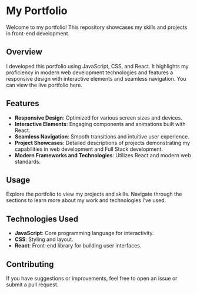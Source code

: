 # My Portfolio

Welcome to my portfolio! This repository showcases my skills and projects in front-end development.

## Overview

I developed this portfolio using JavaScript, CSS, and React. It highlights my proficiency in modern web development technologies and features a responsive design with interactive elements and seamless navigation.
You can view the live portfolio here.

## Features

- **Responsive Design**: Optimized for various screen sizes and devices.
- **Interactive Elements**: Engaging components and animations built with React.
- **Seamless Navigation**: Smooth transitions and intuitive user experience.
- **Project Showcases**: Detailed descriptions of projects demonstrating my capabilities in web development and Full Stack development.
- **Modern Frameworks and Technologies**: Utilizes React and modern web standards.

## Usage

Explore the portfolio to view my projects and skills. Navigate through the sections to learn more about my work and technologies I’ve used.

## Technologies Used

- **JavaScript**: Core programming language for interactivity.
- **CSS**: Styling and layout.
- **React**: Front-end library for building user interfaces.

## Contributing

If you have suggestions or improvements, feel free to open an issue or submit a pull request.

